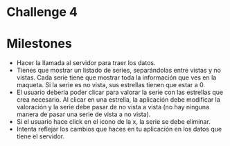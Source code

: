 # Challenge 4

# Milestones

-   Hacer la llamada al servidor para traer los datos.
-   Tienes que mostrar un listado de series, separándolas entre vistas y no vistas. Cada serie tiene que mostrar toda la información que ves en la maqueta. Si la serie es no vista, sus estrellas tienen que estar a 0.
-   El usuario debería poder clicar para valorar la serie con las estrellas que crea necesario. Al clicar en una estrella, la aplicación debe modificar la valoración y la serie debe pasar de no vista a vista (no hay ninguna manera de pasar una serie de vista a no vista).
-   Si el usuario hace click en el icono de la x, la serie se debe eliminar.
-   Intenta reflejar los cambios que haces en tu aplicación en los datos que tiene el servidor.
